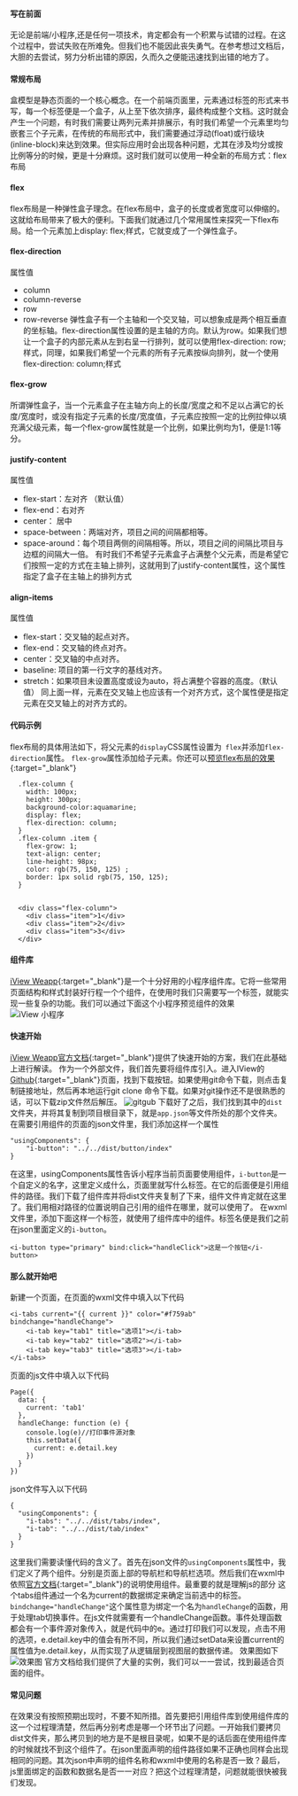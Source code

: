 #### 写在前面 ####
  无论是前端/小程序,还是任何一项技术，肯定都会有一个积累与试错的过程。在这个过程中，尝试失败在所难免。但我们也不能因此丧失勇气。在参考想过文档后，大胆的去尝试，努力分析出错的原因，久而久之便能迅速找到出错的地方了。
#### 常规布局 ####
  盒模型是静态页面的一个核心概念。在一个前端页面里，元素通过标签的形式来书写，每一个标签便是一个盒子，从上至下依次排序，最终构成整个文档。这时就会产生一个问题，有时我们需要让两列元素并排展示，有时我们希望一个元素里均匀嵌套三个子元素，在传统的布局形式中，我们需要通过浮动(float)或行级块(inline-block)来达到效果。但实际应用时会出现各种问题，尤其在涉及均分或按比例等分的时候，更是十分麻烦。这时我们就可以使用一种全新的布局方式：flex布局
#### flex ####
  flex布局是一种弹性盒子理念。在flex布局中，盒子的长度或者宽度可以伸缩的。这就给布局带来了极大的便利。下面我们就通过几个常用属性来探究一下flex布局。给一个元素加上display: flex;样式，它就变成了一个弹性盒子。
#### flex-direction ####
  属性值
  - column
  - column-reverse
  - row
  - row-reverse
  弹性盒子有一个主轴和一个交叉轴，可以想象成是两个相互垂直的坐标轴。flex-direction属性设置的是主轴的方向。默认为row。如果我们想让一个盒子的内部元素从左到右呈一行排列，就可以使用flex-direction: row;样式，同理，如果我们希望一个元素的所有子元素按纵向排列，就一个使用flex-direction: column;样式
#### flex-grow ####
  所谓弹性盒子，当一个元素盒子在主轴方向上的长度/宽度之和不足以占满它的长度/宽度时，或没有指定子元素的长度/宽度值，子元素应按照一定的比例拉伸以填充满父级元素，每一个flex-grow属性就是一个比例，如果比例均为1，便是1:1等分。
#### justify-content ####
  属性值
  - flex-start：左对齐 （默认值）
  - flex-end：右对齐
  - center： 居中
  - space-between：两端对齐，项目之间的间隔都相等。
  - space-around：每个项目两侧的间隔相等。所以，项目之间的间隔比项目与边框的间隔大一倍。
  有时我们不希望子元素盒子占满整个父元素，而是希望它们按照一定的方式在主轴上排列，这就用到了justify-content属性，这个属性指定了盒子在主轴上的排列方式
#### align-items ####
  属性值
  - flex-start：交叉轴的起点对齐。
  - flex-end：交叉轴的终点对齐。
  - center：交叉轴的中点对齐。
  - baseline: 项目的第一行文字的基线对齐。
  - stretch：如果项目未设置高度或设为auto，将占满整个容器的高度。（默认值）
  同上面一样，元素在交叉轴上也应该有一个对齐方式，这个属性便是指定元素在交叉轴上的对齐方式的。
#### 代码示例 ####
  flex布局的具体用法如下，将父元素的`display`CSS属性设置为` flex`并添加`flex-direction`属性。 `flex-grow`属性添加给子元素。你还可以[预览flex布局的效果](https://user65536.github.io/wiki-in-bupt/flex.html){:target="_blank"}
```
  .flex-column {
    width: 100px;
    height: 300px;
    background-color:aquamarine;
    display: flex;
    flex-direction: column;
  }
  .flex-column .item {
    flex-grow: 1;
    text-align: center;
    line-height: 98px;
    color: rgb(75, 150, 125) ;
    border: 1px solid rgb(75, 150, 125);
  }
  
```
```
  <div class="flex-column">
    <div class="item">1</div>
    <div class="item">2</div>
    <div class="item">3</div>
  </div>

```

#### 组件库 ####
[iView Weapp](https://weapp.iviewui.com/docs/guide/start){:target="_blank"}是一个十分好用的小程序组件库。它将一些常用页面结构和样式封装好行程一个个组件，在使用时我们只需要写一个标签，就能实现一些复杂的功能。我们可以通过下面这个小程序预览组件的效果
![iView 小程序](./iView.jpg)

#### 快速开始 ####
[iView Weapp官方文档](https://weapp.iviewui.com/docs/guide/start){:target="_blank"}提供了快速开始的方案，我们在此基础上进行解读。
作为一个外部文件，我们首先要将组件库引入。进入IView的[Github](https://github.com/TalkingData/iview-weapp){:target="_blank"}页面，找到下载按钮。如果使用git命令下载，则点击复制链接地址，然后再本地运行git clone 命令下载。如果对git操作还不是很熟悉的话，可以下载zip文件然后解压。
![gitgub](./git.png)
下载好了之后，我们找到其中的`dist`文件夹，并将其复制到项目根目录下，就是`app.json`等文件所处的那个文件夹。在需要引用组件的页面的json文件里，我们添加这样一个属性
```
"usingComponents": {
    "i-button": "../../dist/button/index"
}
```
在这里，usingComponents属性告诉小程序当前页面要使用组件，`i-button`是一个自定义的名字，这里定义成什么，页面里就写什么标签。在它的后面便是引用组件的路径。我们下载了组件库并将dist文件夹复制了下来，组件文件肯定就在这里了。我们用相对路径的位置说明自己引用的组件在哪里，就可以使用了。
在wxml文件里，添加下面这样一个标签，就使用了组件库中的组件。标签名便是我们之前在json里面定义的`i-button`。
```
<i-button type="primary" bind:click="handleClick">这是一个按钮</i-button>
```

#### 那么就开始吧 ####
新建一个页面，在页面的wxml文件中填入以下代码
```
<i-tabs current="{{ current }}" color="#f759ab" bindchange="handleChange">
    <i-tab key="tab1" title="选项1"></i-tab>
    <i-tab key="tab2" title="选项2"></i-tab>
    <i-tab key="tab3" title="选项3"></i-tab>
</i-tabs>
```
页面的js文件中填入以下代码
```
Page({
  data: {
    current: 'tab1'
  },
  handleChange: function (e) {
    console.log(e)//打印事件源对象
    this.setData({
      current: e.detail.key
    })
  }
})
```
json文件写入以下代码
```
{
  "usingComponents": {
    "i-tabs": "../../dist/tabs/index",
    "i-tab": "../../dist/tab/index"
  }
}
```
这里我们需要读懂代码的含义了。首先在json文件的`usingComponents`属性中，我们定义了两个组件。分别是页面上部的导航栏和导航栏选项。然后我们在wxml中依照[官方文档](https://weapp.iviewui.com/components/tabs){:target="_blank"}的说明使用组件。最重要的就是理解js的部分
这个tabs组件通过一个名为current的数据绑定来确定当前选中的标签。`bindchange="handleChange"`这个属性意为绑定一个名为`handleChange`的函数，用于处理tab切换事件。在js文件就需要有一个handleChange函数。事件处理函数都会有一个事件源对象传入，就是代码中的e。通过打印我们可以发现，点击不用的选项，e.detail.key中的值会有所不同，所以我们通过setData来设置current的属性值为e.detail.key，从而实现了从逻辑层到视图层的数据传递。
效果图如下
![效果图](./tab.png)
官方文档给我们提供了大量的实例，我们可以一一尝试，找到最适合页面的组件。

#### 常见问题 ####
在效果没有按照预期出现时，不要不知所措。首先要把引用组件库到使用组件库的这一个过程理清楚，然后再分别考虑是哪一个环节出了问题。一开始我们要拷贝dist文件夹，那么拷贝到的地方是不是根目录呢，如果不是的话后面在使用组件库的时候就找不到这个组件了。在json里面声明的组件路径如果不正确也同样会出现相同的问题。其次json中声明的组件名称和wxml中使用的名称是否一致？最后，js里面绑定的函数和数据名是否一一对应？把这个过程理清楚，问题就能很快被我们发现。
